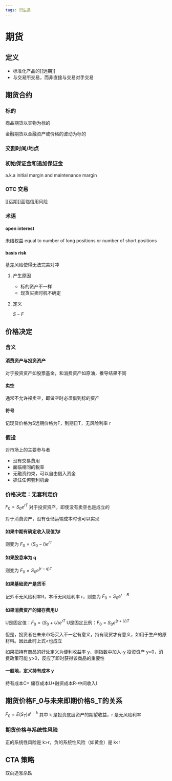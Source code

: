 ```yaml
---
tags: 衍生品
---
```

# 期货
## 定义
- 标准化产品的[[远期]]
- 与交易所交易，而非直接与交易对手交易

## 期货合约

### 标的

商品期货以实物为标的

金融期货以金融资产或价格的波动为标的

### 交割时间/地点

### 初始保证金和追加保证金

a.k.a initial margin and maintenance margin

### OTC 交易

[[远期]]面临信用风险

### 术语

#### open interest

未结权益 equal to number of long positions or number of short positions

#### basis risk

基差风险使得无法完美对冲

1.  产生原因

    - 标的资产不一样
    - 现货买卖时机不确定

2.  定义

    $S-F$

## 价格决定

### 含义

#### 消费资产与投资资产

对于投资资产如股票基金，和消费资产如原油，推导结果不同

#### 卖空

通常不允许裸卖空，即做空时必须借到标的资产

#### 符号

记现货价格为S远期价格为F，到期日T，无风险利率 r

### 假设

对市场上的主要参与者

-   没有交易费用
-   面临相同的税率
-   无融资约束，可以自由借入资金
-   抓住任何套利机会

### 价格决定：无套利定价

$F_0=S_0e^{rT}$ 对于投资资产，即使没有卖空也是成立的

对于消费资产，没有仓储运输成本时也可以实现

#### 如果中期有确定收入现值为I

则变为 $F_0=(S_0-I)e^{rT}$

#### 如果股息率为 q

则变为 $F_0=S_0e^{(r-q)T}$

#### 如果基础资产是货币

记外币无风险利率R，本币无风险利率 r，则变为 $F_0=S_0e^{r-R}$

#### 如果消费资产的储存费用U

U是固定值：$F_0=(S_0+U)e^{rT}$ U是固定比例：$F_0=S_0e^{(r+U)T}$

但是，投资者在未来市场买入不一定有意义，持有现货才有意义，如用于生产的原材料。因此此时上式<也成立

如果把持有商品的好处定义为便利收益率 y，则指数中加入-y 投资资产 y=0，消费政策可能 y>0，反应了即时获得该商品的重要性

#### 一般地，定义持有成本 y

持有成本C= 储存成本U+融资成本R-中间收入I

## 期货价格F_0与未来即期价格S_T的关系

$F_0=E(S_T)e^{r-k}$ 其中 k 是投资底层资产的期望收益，r 是无风险利率

### 期货价格与系统性风险

正的系统性风险是 k>r，负的系统性风险（如黄金）是 k<r

## CTA 策略

双向追涨杀跌

